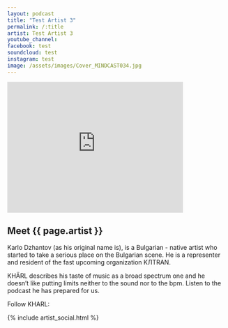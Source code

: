```yaml
---
layout: podcast
title: "Test Artist 3"
permalink: /:title
artist: Test Artist 3
youtube_channel: 
facebook: test
soundcloud: test
instagram: test
image: /assets/images/Cover_MINDCAST034.jpg
---
```


 <iframe width="80%" height="300" scrolling="no" frameborder="no" allow="autoplay" src="https://w.soundcloud.com/player/?url=https%3A//api.soundcloud.com/tracks/651383546&color=%2318191a&auto_play=false&hide_related=false&show_comments=false&show_user=false&show_reposts=false&show_teaser=false&visual=true&cookie_policy=false"></iframe>

<h2>Meet {{ page.artist }}</h2>

<p>Karlo Dzhantov (as his original name is), is a Bulgarian - native artist who started to take a serious place on the Bulgarian scene. He is a representer and resident of the fast upcoming organization KЛTRAN.</p>

<p>KHÄRL describes his taste of music as a broad spectrum one and he doesn’t like putting limits neither to the sound nor to the bpm. Listen to the podcast he has prepared for us.</p>

<p>Follow KHARL:</p>

{% include artist_social.html %}